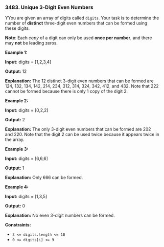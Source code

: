 ### 3483\. Unique 3-Digit Even Numbers

YYou are given an array of digits called `digits`. Your task is to determine the number of **distinct** three-digit even numbers that can be formed using these digits.

**Note**: Each _copy_ of a digit can only be used **once per number**, and there may **not** be leading zeros.

**Example 1:**

**Input:** digits = \[1,2,3,4\]

**Output:** 12

**Explanation:** The 12 distinct 3-digit even numbers that can be formed are 124, 132, 134, 142, 214, 234, 312, 314, 324, 342, 412, and 432. Note that 222 cannot be formed because there is only 1 copy of the digit 2.

**Example 2:**

**Input:** digits = \[0,2,2\]

**Output:** 2

**Explanation:** The only 3-digit even numbers that can be formed are 202 and 220. Note that the digit 2 can be used twice because it appears twice in the array.

**Example 3:**

**Input:** digits = \[6,6,6\]

**Output:** 1

**Explanation:** Only 666 can be formed.

**Example 4:**

**Input:** digits = \[1,3,5\]

**Output:** 0

**Explanation:** No even 3-digit numbers can be formed.

**Constraints:**

*   `3 <= digits.length <= 10`
*   `0 <= digits[i] <= 9`